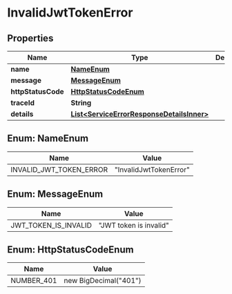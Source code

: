 # InvalidJwtTokenError

## Properties

| Name               | Type                                                                                    | Description | Notes      |
| ------------------ | --------------------------------------------------------------------------------------- | ----------- | ---------- |
| **name**           | [**NameEnum**](#NameEnum)                                                               |             |            |
| **message**        | [**MessageEnum**](#MessageEnum)                                                         |             |            |
| **httpStatusCode** | [**HttpStatusCodeEnum**](#HttpStatusCodeEnum)                                           |             |            |
| **traceId**        | **String**                                                                              |             |            |
| **details**        | [**List&lt;ServiceErrorResponseDetailsInner&gt;**](ServiceErrorResponseDetailsInner.md) |             | [optional] |

## Enum: NameEnum

| Name                    | Value                            |
| ----------------------- | -------------------------------- |
| INVALID_JWT_TOKEN_ERROR | &quot;InvalidJwtTokenError&quot; |

## Enum: MessageEnum

| Name                 | Value                            |
| -------------------- | -------------------------------- |
| JWT_TOKEN_IS_INVALID | &quot;JWT token is invalid&quot; |

## Enum: HttpStatusCodeEnum

| Name       | Value                           |
| ---------- | ------------------------------- |
| NUMBER_401 | new BigDecimal(&quot;401&quot;) |
